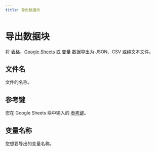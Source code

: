 ```yaml
---
title: 导出数据块
---
```


# 导出数据块

将 [表格](../workflow/table.md)、[Google Sheets](./google-sheets.md) 或 [变量](../workflow/variables.md) 数据导出为 JSON、CSV 或纯文本文件。

## 文件名
文件的名称。

## 参考键
您在 Google Sheets 块中输入的 [参考键](./google-sheets.html#reference-key)。

## 变量名称
您想要导出的变量名称。
